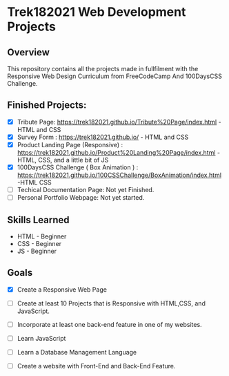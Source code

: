 # Trek182021 Web Development Projects

## Overview
This repository contains all the projects made in fullfilment with the Responsive Web Design Curriculum from FreeCodeCamp And 100DaysCSS Challenge.

## Finished Projects:

- [x] Tribute Page: https://trek182021.github.io/Tribute%20Page/index.html -HTML and CSS
- [x] Survey Form : https://trek182021.github.io/ - HTML and CSS
- [x] Product Landing Page (Responsive) : https://trek182021.github.io/Product%20Landing%20Page/index.html - HTML, CSS, and a little bit of JS
- [x] 100DaysCSS Challenge ( Box Animation ) : https://trek182021.github.io/100CSSChallenge/BoxAnimation/index.html -HTML CSS
- [ ] Techical Documentation Page: Not yet Finished.
- [ ] Personal Portfolio Webpage: Not yet started.

## Skills Learned
* HTML - Beginner
* CSS - Beginner
* JS - Beginner

## Goals
- [x] Create a Responsive Web Page
- [ ] Create at least 10 Projects that is Responsive with HTML,CSS, and JavaScript.
- [ ] Incorporate at least one back-end feature in one of my websites.
- [ ] Learn JavaScript
- [ ] Learn a Database Management Language
- [ ] Create a website with Front-End and Back-End Feature.

